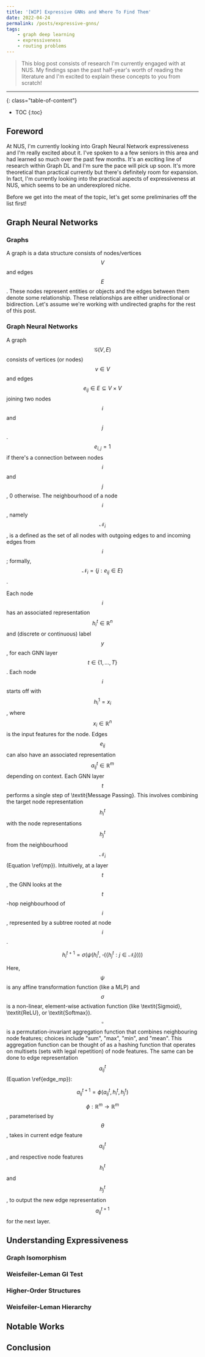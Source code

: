 ```yaml
---
title: '[WIP] Expressive GNNs and Where To Find Them'
date: 2022-04-24
permalink: /posts/expressive-gnns/
tags:
    - graph deep learning
    - expressiveness
    - routing problems
---
```


> This blog post consists of research I'm currently engaged with at NUS. My findings span the past half-year's worth of reading the literature and I'm excited to explain these concepts to you from scratch!

---

{: class="table-of-content"}
* TOC
{:toc}

## Foreword

At NUS, I'm currently looking into Graph Neural Network expressiveness and I'm really excited about it. I've spoken to a a few seniors in this area and had learned so much over the past few months. It's an exciting line of research within Graph DL and I'm sure the pace will pick up soon. It's more theoretical than practical currently but there's definitely room for expansion. In fact, I'm currently looking into the practical aspects of expressiveness at NUS, which seems to be an underexplored niche.

Before we get into the meat of the topic, let's get some preliminaries off the list first!

## Graph Neural Networks

### Graphs 

A graph is a data structure consists of nodes/vertices $$V$$ and edges $$E$$. These nodes represent entities or objects and the edges between them denote some relationship. These relationships are either unidirectional or bidirection. Let's assume we're working with undirected graphs for the rest of this post. 

### Graph Neural Networks

A graph $$\mathcal{G}(V, E)$$ consists of vertices (or nodes) $$v \in V$$ and edges $$e_{ij} \in E \subseteq {V \times V}$$ joining two nodes $$i$$ and $$j$$. $$e_{i,j} = 1$$ if there's a connection between nodes $$i$$ and $$j$$, 0 otherwise. The neighbourhood of a node $$i$$, namely $$\mathcal{N}_i$$, is a defined as the set of all nodes with outgoing edges to and incoming edges from $$i$$; formally, $$\mathcal{N}_i = \{j : e_{ij} \in E\}$$. 

Each node $$i$$ has an associated representation $$h_i^t \in \mathbb{R}^n$$ and (discrete or continuous) label $$y$$, for each GNN layer $$t \in \{1, \dots, T\}$$. Each node $$i$$ starts off with $$h_i^1 = x_i$$, where $$x_i \in \mathbb{R}^n$$ is the input features for the node. Edges $$e_{ij}$$ can also have an associated representation $$a_{ij}^t \in \mathbb{R}^m$$ depending on context. Each GNN layer $$t$$ performs a single step of \textit{Message Passing}. This involves combining the target node representation $$h^{t}_i$$ with the node representations $$h_j^{t}$$ from the neighbourhood $$\mathcal{N}_i$$ (Equation \ref{mp}). Intuitively, at a layer $$t$$, the GNN looks at the $$t$$-hop neighbourhood of $$i$$, represented by a subtree rooted at node $$i$$.

$$
\begin{equation} \label{mp}
    h^{t+1}_i = \sigma(\psi(h^{t}_i,~\square(\{h^t_j : j \in \mathcal{N}_i\})))
\end{equation}
$$

Here, $$\psi$$ is any affine transformation function (like a MLP) and $$\sigma$$ is a non-linear, element-wise activation function (like \textit{Sigmoid}, \textit{ReLU}, or \textit{Softmax}). $$\square$$ is a permutation-invariant aggregation function that combines neighbouring node features; choices include "sum", "max", "min", and "mean". This aggregation function can be thought of as a hashing function that operates on multisets (sets with legal repetition) of node features. The same can be done to edge representation $$a_{ij}^t$$ (Equation \ref{edge_mp}):

$$
\begin{equation} \label{edge_mp}
    a_{ij}^{t+1} = \phi(a_{ij}^t, h^t_i, h^t_j)
\end{equation}
$$

$$\phi : \mathbb{R}^m \rightarrow \mathbb{R}^m$$, parameterised by $$\theta$$, takes in current edge feature $$a_{ij}^t$$, and respective node features $$h^t_i$$ and $$h^t_j$$, to output the new edge representation $$a_{ij}^{t+1}$$ for the next layer.

## Understanding Expressiveness

### Graph Isomorphism

### Weisfeiler-Leman GI Test

### Higher-Order Structures

### Weisfeiler-Leman Hierarchy

## Notable Works

## Conclusion
